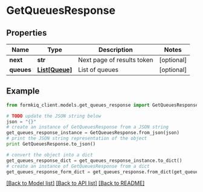 # GetQueuesResponse


## Properties

Name | Type | Description | Notes
------------ | ------------- | ------------- | -------------
**next** | **str** | Next page of results token | [optional] 
**queues** | [**List[Queue]**](Queue.md) | List of queues | [optional] 

## Example

```python
from formkiq_client.models.get_queues_response import GetQueuesResponse

# TODO update the JSON string below
json = "{}"
# create an instance of GetQueuesResponse from a JSON string
get_queues_response_instance = GetQueuesResponse.from_json(json)
# print the JSON string representation of the object
print GetQueuesResponse.to_json()

# convert the object into a dict
get_queues_response_dict = get_queues_response_instance.to_dict()
# create an instance of GetQueuesResponse from a dict
get_queues_response_form_dict = get_queues_response.from_dict(get_queues_response_dict)
```
[[Back to Model list]](../README.md#documentation-for-models) [[Back to API list]](../README.md#documentation-for-api-endpoints) [[Back to README]](../README.md)


